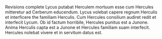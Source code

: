 Revisions complete 
Lycus putabat Herculem mortuum esse cum Hercules mitteretur ad Cerberum educendum.
Lycus volebat capere regnum Herculis et interficere the familiam Herculis.
Cum Hercules consilium audiret redit et interfecit Lycum.
Ob id factum horribile, Hercules punitus est a Junone.
Anima Herculis capta est a Junone et Hercules familiam suam interfecit.
Hercules nolebat vivere et in servitum datus est.
